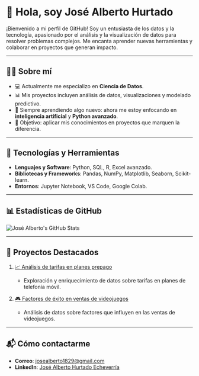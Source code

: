 # 👋 Hola, soy José Alberto Hurtado

¡Bienvenido a mi perfil de GitHub! Soy un entusiasta de los datos y la tecnología, apasionado por el análisis y la visualización de datos para resolver problemas complejos. Me encanta aprender nuevas herramientas y colaborar en proyectos que generan impacto.

---

## 🧑‍💻 Sobre mí
- 💻 Actualmente me especializo en **Ciencia de Datos**.
- 📊 Mis proyectos incluyen análisis de datos, visualizaciones y modelado predictivo.
- 🌱 Siempre aprendiendo algo nuevo: ahora me estoy enfocando en **inteligencia artificial** y **Python avanzado**.
- 🎯 Objetivo: aplicar mis conocimientos en proyectos que marquen la diferencia.

---

## 🔧 Tecnologías y Herramientas
- **Lenguajes y Software**: Python, SQL, R, Excel avanzado.
- **Bibliotecas y Frameworks**: Pandas, NumPy, Matplotlib, Seaborn, Scikit-learn.
- **Entornos**: Jupyter Notebook, VS Code, Google Colab.

---

## 📊 Estadísticas de GitHub
![José Alberto's GitHub Stats](https://github-readme-stats.vercel.app/api?username=jose-alberto-hurtado&show_icons=true&theme=radical)

---

## 📝 Proyectos Destacados
1. [📈 Análisis de tarifas en planes prepago](https://github.com/jose-alberto-hurtado/analisis_tarifas_planes_prepago)
   - Exploración y enriquecimiento de datos sobre tarifas en planes de telefonía móvil.

2. [🎮 Factores de éxito en ventas de videojuegos](https://github.com/jose-alberto-hurtado/analisis_videojuegos_exito_ventas)
   - Análisis de datos sobre factores que influyen en las ventas de videojuegos.

---

## 📬 Cómo contactarme

- **Correo**: [josealberto1829@gmail.com](mailto:josealberto1829@gmail.com)
- **LinkedIn**: [José Alberto Hurtado Echeverría](https://www.linkedin.com/in/jos%C3%A9-alberto-hurtado-echeverr%C3%ADa-77910a319/)



